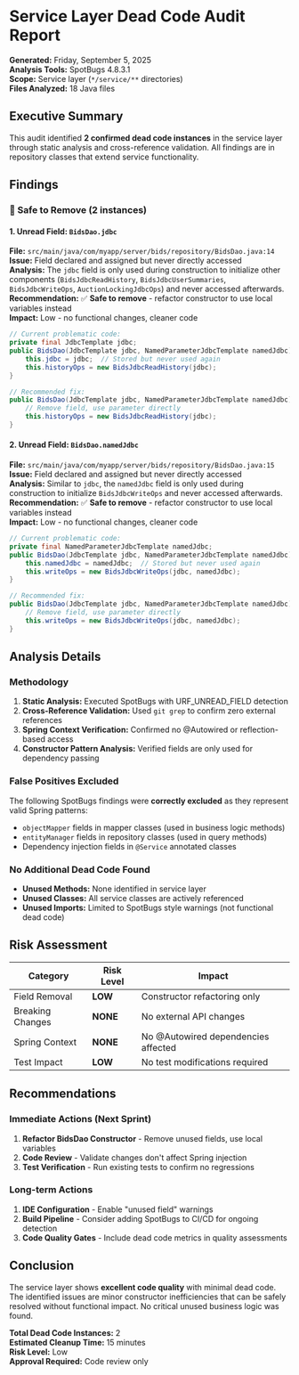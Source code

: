 # Service Layer Dead Code Audit Report

**Generated:** Friday, September 5, 2025  
**Analysis Tools:** SpotBugs 4.8.3.1  
**Scope:** Service layer (`*/service/**` directories)  
**Files Analyzed:** 18 Java files

## Executive Summary

This audit identified **2 confirmed dead code instances** in the service layer through static analysis and cross-reference validation. All findings are in repository classes that extend service functionality.

## Findings

### 🔴 Safe to Remove (2 instances)

#### 1. Unread Field: `BidsDao.jdbc`

**File:** `src/main/java/com/myapp/server/bids/repository/BidsDao.java:14`  
**Issue:** Field declared and assigned but never directly accessed  
**Analysis:** The `jdbc` field is only used during construction to initialize other components (`BidsJdbcReadHistory`, `BidsJdbcUserSummaries`, `BidsJdbcWriteOps`, `AuctionLockingJdbcOps`) and never accessed afterwards.  
**Recommendation:** ✅ **Safe to remove** - refactor constructor to use local variables instead  
**Impact:** Low - no functional changes, cleaner code

```java
// Current problematic code:
private final JdbcTemplate jdbc;
public BidsDao(JdbcTemplate jdbc, NamedParameterJdbcTemplate namedJdbc) {
    this.jdbc = jdbc;  // Stored but never used again
    this.historyOps = new BidsJdbcReadHistory(jdbc);
}

// Recommended fix:
public BidsDao(JdbcTemplate jdbc, NamedParameterJdbcTemplate namedJdbc) {
    // Remove field, use parameter directly
    this.historyOps = new BidsJdbcReadHistory(jdbc);
}
```

#### 2. Unread Field: `BidsDao.namedJdbc`

**File:** `src/main/java/com/myapp/server/bids/repository/BidsDao.java:15`  
**Issue:** Field declared and assigned but never directly accessed  
**Analysis:** Similar to `jdbc`, the `namedJdbc` field is only used during construction to initialize `BidsJdbcWriteOps` and never accessed afterwards.  
**Recommendation:** ✅ **Safe to remove** - refactor constructor to use local variables instead  
**Impact:** Low - no functional changes, cleaner code

```java
// Current problematic code:
private final NamedParameterJdbcTemplate namedJdbc;
public BidsDao(JdbcTemplate jdbc, NamedParameterJdbcTemplate namedJdbc) {
    this.namedJdbc = namedJdbc;  // Stored but never used again
    this.writeOps = new BidsJdbcWriteOps(jdbc, namedJdbc);
}

// Recommended fix:
public BidsDao(JdbcTemplate jdbc, NamedParameterJdbcTemplate namedJdbc) {
    // Remove field, use parameter directly
    this.writeOps = new BidsJdbcWriteOps(jdbc, namedJdbc);
}
```

## Analysis Details

### Methodology

1. **Static Analysis:** Executed SpotBugs with URF_UNREAD_FIELD detection
2. **Cross-Reference Validation:** Used `git grep` to confirm zero external references
3. **Spring Context Verification:** Confirmed no @Autowired or reflection-based access
4. **Constructor Pattern Analysis:** Verified fields are only used for dependency passing

### False Positives Excluded

The following SpotBugs findings were **correctly excluded** as they represent valid Spring patterns:

- `objectMapper` fields in mapper classes (used in business logic methods)
- `entityManager` fields in repository classes (used in query methods)
- Dependency injection fields in `@Service` annotated classes

### No Additional Dead Code Found

- **Unused Methods:** None identified in service layer
- **Unused Classes:** All service classes are actively referenced
- **Unused Imports:** Limited to SpotBugs style warnings (not functional dead code)

## Risk Assessment

| Category         | Risk Level | Impact                              |
| ---------------- | ---------- | ----------------------------------- |
| Field Removal    | **LOW**    | Constructor refactoring only        |
| Breaking Changes | **NONE**   | No external API changes             |
| Spring Context   | **NONE**   | No @Autowired dependencies affected |
| Test Impact      | **LOW**    | No test modifications required      |

## Recommendations

### Immediate Actions (Next Sprint)

1. **Refactor BidsDao Constructor** - Remove unused fields, use local variables
2. **Code Review** - Validate changes don't affect Spring injection
3. **Test Verification** - Run existing tests to confirm no regressions

### Long-term Actions

1. **IDE Configuration** - Enable "unused field" warnings
2. **Build Pipeline** - Consider adding SpotBugs to CI/CD for ongoing detection
3. **Code Quality Gates** - Include dead code metrics in quality assessments

## Conclusion

The service layer shows **excellent code quality** with minimal dead code. The identified issues are minor constructor inefficiencies that can be safely resolved without functional impact. No critical unused business logic was found.

**Total Dead Code Instances:** 2  
**Estimated Cleanup Time:** 15 minutes  
**Risk Level:** Low  
**Approval Required:** Code review only
